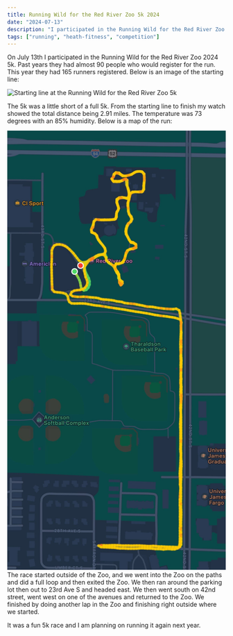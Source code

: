 ```yaml
---
title: Running Wild for the Red River Zoo 5k 2024
date: "2024-07-13"
description: "I participated in the Running Wild for the Red River Zoo 5k 2024 and these are the details."
tags: ["running", "heath-fitness", "competition"]
---
```


On July 13th I participated in the Running Wild for the Red River Zoo 2024 5k. Past years they had almost 90 people who would register for the run. This year they had 165 runners registered. Below is an image of the starting line:

![Starting line at the Running Wild for the Red River Zoo 5k](assets/running-wild-for-the-red-river-zoo-5k-2024-starting-line.png)

The 5k was a little short of a full 5k. From the starting line to finish my watch showed the total distance being 2.91 miles. The temperature was 73 degrees with an 85% humidity. Below is a map of the run:

![Running Wild for the Red River Zoo 5k 2024 race route](assets/running-wild-for-the-red-river-zoo-5k-2024-route.jpg)
The race started outside of the Zoo, and we went into the Zoo on the paths and did a full loop and then exited the Zoo. We then ran around the parking lot then out to 23rd Ave S and headed east. We then went south on 42nd street, went west on one of the avenues and returned to the Zoo. We finished by doing another lap in the Zoo and finishing right outside where we started.

It was a fun 5k race and I am planning on running it again next year.

